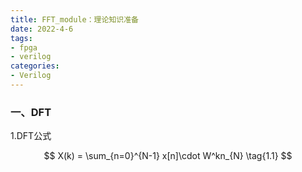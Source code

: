 ```yaml
---
title: FFT_module：理论知识准备
date: 2022-4-6
tags:
- fpga
- verilog
categories:
- Verilog
---
```


### 一、DFT

1.DFT公式

$$ X(k) = \sum_{n=0}^{N-1} x[n]\cdot W^kn_{N} \tag{1.1} $$


